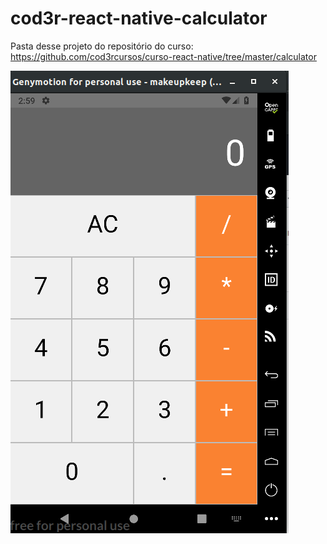 # cod3r-react-native-calculator
Pasta desse projeto do repositório do curso: https://github.com/cod3rcursos/curso-react-native/tree/master/calculator

![ScreenShot](docs/calculatorScreen.png)
